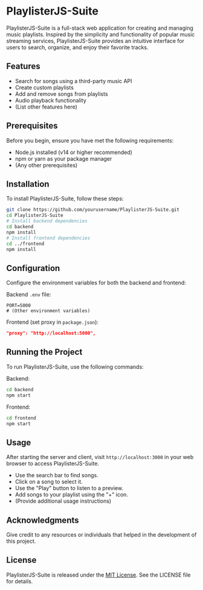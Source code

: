
# PlaylisterJS-Suite

PlaylisterJS-Suite is a full-stack web application for creating and managing music playlists. Inspired by the simplicity and functionality of popular music streaming services, PlaylisterJS-Suite provides an intuitive interface for users to search, organize, and enjoy their favorite tracks.

## Features

- Search for songs using a third-party music API
- Create custom playlists
- Add and remove songs from playlists
- Audio playback functionality
- (List other features here)

## Prerequisites

Before you begin, ensure you have met the following requirements:
- Node.js installed (v14 or higher recommended)
- npm or yarn as your package manager
- (Any other prerequisites)

## Installation

To install PlaylisterJS-Suite, follow these steps:

```bash
git clone https://github.com/yourusername/PlaylisterJS-Suite.git
cd PlaylisterJS-Suite
# Install backend dependencies
cd backend
npm install
# Install frontend dependencies
cd ../frontend
npm install
```

## Configuration

Configure the environment variables for both the backend and frontend:

Backend `.env` file:

```env
PORT=5000
# (Other environment variables)
```

Frontend (set proxy in `package.json`):

```json
"proxy": "http://localhost:5000",
```

## Running the Project

To run PlaylisterJS-Suite, use the following commands:

Backend:

```bash
cd backend
npm start
```

Frontend:

```bash
cd frontend
npm start
```

## Usage

After starting the server and client, visit `http://localhost:3000` in your web browser to access PlaylisterJS-Suite.

- Use the search bar to find songs.
- Click on a song to select it.
- Use the "Play" button to listen to a preview.
- Add songs to your playlist using the "+" icon.
- (Provide additional usage instructions)

## Acknowledgments

Give credit to any resources or individuals that helped in the development of this project.

## License

PlaylisterJS-Suite is released under the [MIT License](LICENSE). See the LICENSE file for details.